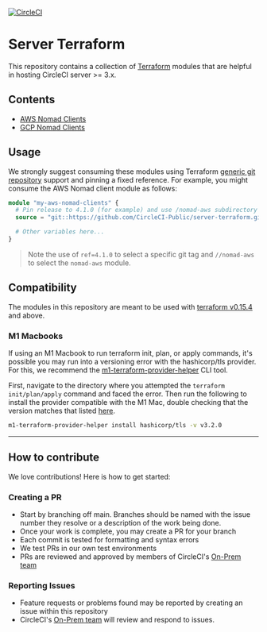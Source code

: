 [![CircleCI](https://circleci.com/gh/CircleCI-Public/server-terraform.svg?style=shield)](https://circleci.com/gh/CircleCI-Public/server-terraform)

# Server Terraform

This repository contains a collection of [Terraform](https://www.terraform.io)
modules that are helpful in hosting CircleCI server >= 3.x.

## Contents

- [AWS Nomad Clients](./nomad-aws/README.md)
- [GCP Nomad Clients](./nomad-gcp/README.md)

## Usage

We strongly suggest consuming these modules using Terraform [generic git
repository] support and pinning a fixed reference. For example, you might
consume the AWS Nomad client module as follows:

```terraform
module "my-aws-nomad-clients" {
  # Pin release to 4.1.0 (for example) and use /nomad-aws subdirectory
  source = "git::https://github.com/CircleCI-Public/server-terraform.git//nomad-aws?ref=4.1.0"

  # Other variables here...
}
```

> Note the use of `ref=4.1.0` to select a specific git tag and
> `//nomad-aws` to select the `nomad-aws` module.

[generic git repository]: https://www.terraform.io/docs/language/modules/sources.html#generic-git-repository

## Compatibility

The modules in this repository are meant to be used with [terraform
v0.15.4](https://releases.hashicorp.com/terraform/0.15.4/) and above.

### M1 Macbooks

If using an M1 Macbook to run terraform init, plan, or apply commands, it's possible you may run into a versioning error with the hashicorp/tls provider. For this, we recommend the [m1-terraform-provider-helper](https://github.com/kreuzwerker/m1-terraform-provider-helper) CLI tool.

First, navigate to the directory where you attempted the `terraform init/plan/apply` command and faced the error. Then run the following to install the provider compatible with the M1 Mac, double checking that the version matches that listed [here](shared/modules/tls/main.tf).

```bash
m1-terraform-provider-helper install hashicorp/tls -v v3.2.0
```

---

## How to contribute

We love contributions! Here is how to get started:

### Creating a PR

- Start by branching off main. Branches should be named with the issue number
  they resolve or a description of the work being done.
- Once your work is complete, you may create a PR for your branch
- Each commit is tested for formatting and syntax errors
- We test PRs in our own test environments
- PRs are reviewed and approved by members of CircleCI's [On-Prem team](https://github.com/orgs/CircleCI-Public/teams/on-prem)

### Reporting Issues

- Feature requests or problems found may be reported by creating an issue
  within this repository
- CircleCI's [On-Prem team](https://github.com/orgs/CircleCI-Public/teams/on-prem) will review and respond to issues.
